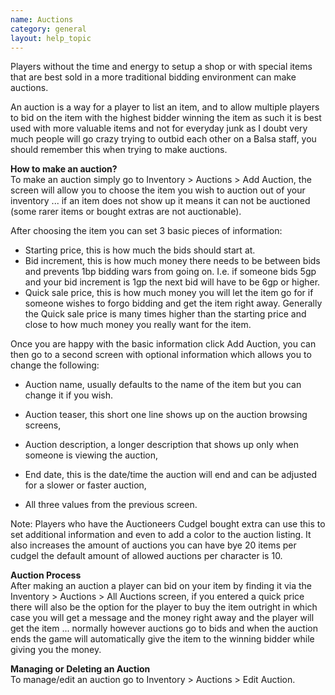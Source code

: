 ```yaml
---
name: Auctions
category: general
layout: help_topic
---
```

Players without the time and energy to setup a shop or with special items that are best sold in a more traditional bidding environment can make auctions.

An auction is a way for a player to list an item, and to allow multiple players to bid on the item with the highest bidder winning the item as such it is best used with more valuable items and not for everyday junk as I doubt very much people will go crazy trying to outbid each other on a Balsa staff, you should remember this when trying to make auctions.

**How to make an auction?**  
To make an auction simply go to Inventory > Auctions > Add Auction, the screen will allow you to choose the item you wish to auction out of your inventory ... if an item does not show up it means it can not be auctioned (some rarer items or bought extras are not auctionable).

After choosing the item you can set 3 basic pieces of information:

*   Starting price, this is how much the bids should start at.
*   Bid increment, this is how much money there needs to be between bids and prevents 1bp bidding wars from going on. I.e. if someone bids 5gp and your bid increment is 1gp the next bid will have to be 6gp or higher.
*   Quick sale price, this is how much money you will let the item go for if someone wishes to forgo bidding and get the item right away. Generally the Quick sale price is many times higher than the starting price and close to how much money you really want for the item.

Once you are happy with the basic information click Add Auction, you can then go to a second screen with optional information which allows you to change the following:

*   Auction name, usually defaults to the name of the item but you can change it if you wish.
    
*   Auction teaser, this short one line shows up on the auction browsing screens,
    
*   Auction description, a longer description that shows up only when someone is viewing the auction,
    
*   End date, this is the date/time the auction will end and can be adjusted for a slower or faster auction, 
    
*   All three values from the previous screen.
    

Note: Players who have the Auctioneers Cudgel bought extra can use this to set additional information and even to add a color to the auction listing. It also increases the amount of auctions you can have bye 20 items per cudgel the default amount of allowed auctions per character is 10.

**Auction Process**  
After making an auction a player can bid on your item by finding it via the Inventory > Auctions > All Auctions screen, if you entered a quick price there will also be the option for the player to buy the item outright in which case you will get a message and the money right away and the player will get the item ... normally however auctions go to bids and when the auction ends the game will automatically give the item to the winning bidder while giving you the money.

**Managing or Deleting an Auction**  
To manage/edit an auction go to Inventory > Auctions > Edit Auction.